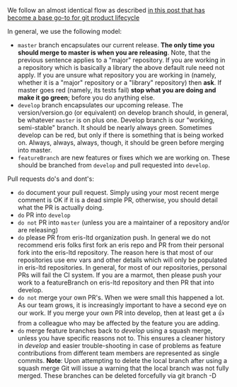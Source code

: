 We follow an almost identical flow as described [in this post that has become a base go-to for git product lifecycle](http://nvie.com/posts/a-successful-git-branching-model/)

In general, we use the following model:

* `master` branch encapsulates our current release. **The only time you should merge to master is when you are releasing**. Note, that the previous sentence applies to a "major" repository. If you are working in a repository which is basically a library the above default rule need not apply. If you are unsure what repository you are working in (namely, whether it is a "major" repository or a "library" repository) then **ask**. If master goes red (namely, its tests fail) **stop what you are doing and make it go green**; before you do anything else. 
* `develop` branch encapsulates our upcoming release. The version/version.go (or equivalent) on develop branch should, in general, be whatever `master` is on plus one. Develop branch is our "working, semi-stable" branch. It should be nearly always green. Sometimes develop can be red, but only if there is something that is being worked on. Always, always, always, though, it should be green before merging into master.
* `featureBranch` are new features or fixes which we are working on. These should be branched from `develop` and pull requested into `develop`. 

Pull requests do's and dont's:

* `do` document your pull request. Simply using your most recent merge comment is OK if it is a dead simple PR, otherwise, you should detail what the PR is actually doing.
* `do` PR into `develop`
* `do not` PR into `master` (unless you are a maintainer of a repository and/or are releasing)
* `do` please PR from eris-ltd organization push. In general we do not recommend eris folks first fork an eris repo and PR from their personal fork into the eris-ltd repository. The reason here is that most of our repositories use env vars and other details which will only be populated in eris-ltd repositories. In general, for most of our repositories, personal PRs will fail the CI system. If you are a marmot, then please push your work to a featureBranch on eris-ltd repository and then PR that into develop. 
* `do not` merge your own PR's. When we were small this happened a lot. As our team grows, it is increasingly important to have a second eye on our work. If you merge your own PR into develop, then at least get a :+1: from a colleague who may be affected by the feature you are adding.
* `do` merge feature branches back to *develop* using a squash merge, unless you have specific reasons not to. This ensures a cleaner history in *develop* and easier trouble-shooting in case of problems as feature contributions from different team members are represented as single commits. **Note**: Upon attempting to delete the local branch after using a squash merge Git will issue a warning that the local branch was not fully merged. These branches can be deleted forcefully via git branch -D <branch>